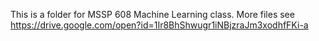 This is a folder for MSSP 608 Machine Learning class. More files see https://drive.google.com/open?id=1Ir8BhShwugr1iNBjzraJm3xodhfFKi-a
